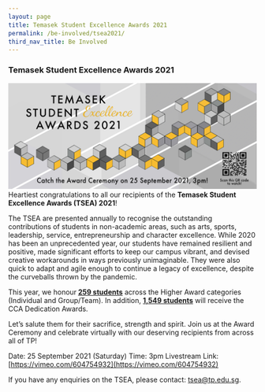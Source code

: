 ```yaml
---
layout: page
title: Temasek Student Excellence Awards 2021
permalink: /be-involved/tsea2021/
third_nav_title: Be Involved
---
```

### Temasek Student Excellence Awards 2021

![Alt text for image on Isomer site](/images/tseabanner.png)
Heartiest congratulations to all our recipients of the **Temasek Student Excellence Awards (TSEA) 2021**!

The TSEA are presented annually to recognise the outstanding contributions of students in non-academic areas, such as arts, sports, leadership, service, entrepreneurship and character excellence. While 2020 has been an unprecedented year, our students have remained resilient and positive, made significant efforts to keep our campus vibrant, and devised creative workarounds in ways previously unimaginable. They were also quick to adapt and agile enough to continue a legacy of excellence, despite the curveballs thrown by the pandemic.

This year, we honour<b> <u>259 students</u></b> across the Higher Award categories (Individual and Group/Team). In addition, <b><u>1,549 students</u></b> will receive the CCA Dedication Awards.

Let’s salute them for their sacrifice, strength and spirit. Join us at the Award Ceremony and celebrate virtually with our deserving recipients from across all of TP!

Date: 25 September 2021 (Saturday)
Time: 3pm
Livestream Link: [https://vimeo.com/604754932](https://vimeo.com/604754932)

If you have any enquiries on the TSEA, please contact: <a href="mailto:tsea@tp.edu.sg">tsea@tp.edu.sg</a>.